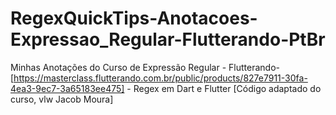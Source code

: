 # RegexQuickTips-Anotacoes-Expressao_Regular-Flutterando-PtBr
Minhas Anotações do Curso de Expressão Regular - Flutterando-[https://masterclass.flutterando.com.br/public/products/827e7911-30fa-4ea3-9ec7-3a65183ee475] - Regex em Dart e Flutter [Código adaptado do curso, vlw Jacob Moura]
